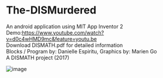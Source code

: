 # The-DISMurdered
An android application using MIT App Inventor 2 <br />
Demo:https://www.youtube.com/watch?v=d0c4wHMD9mc&feature=youtu.be  <br />
Download DISMATH.pdf for detailed information  <br />
Blocks / Program by: Danielle Espiritu, Graphics by: Marien Go  <br />
A DISMATH project (2017)

![image](https://user-images.githubusercontent.com/28699887/54081160-24bcdf80-433b-11e9-8f68-7d772613f14e.png)

